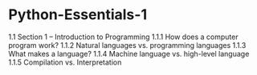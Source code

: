 # Python-Essentials-1

1.1 Section 1 – Introduction to Programming
1.1.1 How does a computer program work?
1.1.2 Natural languages vs. programming languages
1.1.3 What makes a language?
1.1.4 Machine language vs. high-level language
1.1.5 Compilation vs. Interpretation
